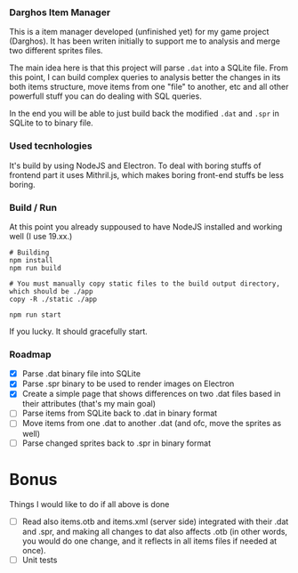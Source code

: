 ### Darghos Item Manager

This is a item manager developed (unfinished yet) for my game project (Darghos). It has been writen initially to support me to analysis and merge two different sprites files.

The main idea here is that this project will parse `.dat` into a SQLite file. From this point, I can build complex queries to analysis better the changes in its both items structure, move items from one "file" to another, etc and all other powerfull stuff you can do dealing with SQL queries.

In the end you will be able to just build back the modified `.dat` and `.spr` in SQLite to to binary file.

### Used tecnhologies

It's build by using NodeJS and Electron. To deal with boring stuffs of frontend part it uses Mithril.js, which makes boring front-end stuffs be less boring.

### Build / Run

At this point you already suppoused to have NodeJS installed and working well (I use 19.xx.)

```
# Building
npm install
npm run build

# You must manually copy static files to the build output directory, which should be ./app
copy -R ./static ./app

npm run start
```

If you lucky. It should gracefully start.

### Roadmap

- [x] Parse .dat binary file into SQLite
- [x] Parse .spr binary to be used to render images on Electron
- [x] Create a simple page that shows differences on two .dat files based in their attributes (that's my main goal)
- [ ] Parse items from SQLite back to .dat in binary format
- [ ] Move items from one .dat to another .dat (and ofc, move the sprites as well)
- [ ] Parse changed sprites back to .spr in binary format

# Bonus

Things I would like to do if all above is done

- [ ] Read also items.otb and items.xml (server side) integrated with their .dat and .spr, and making all changes to dat also affects .otb (in other words, you would do one change, and it reflects in all items files if needed at once).
- [ ] Unit tests
